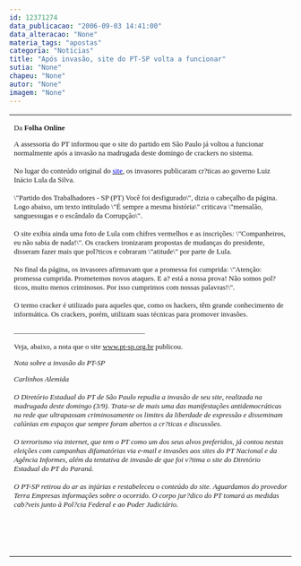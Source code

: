 ```yaml
---
id: 12371274
data_publicacao: "2006-09-03 14:41:00"
data_alteracao: "None"
materia_tags: "apostas"
categoria: "Notícias"
title: "Após invasão, site do PT-SP volta a funcionar"
sutia: "None"
chapeu: "None"
autor: "None"
imagem: "None"
---
```

<p><TABLE class=corponoticias cellSpacing=5 cellPadding=0 width=\"100%\" border=0></p>
<p><TBODY></p>
<p><TR></p>
<p><TD class=text10><FONT face=Verdana size=2><FONT face=Verdana size=2></p>
<p><P>Da <STRONG>Folha Online</STRONG></P></p>
<p><P>A&nbsp;assessoria do PT informou que o site do partido em São Paulo já voltou a funcionar normalmente após a invasão na madrugada deste domingo de crackers no sistema.<BR><BR>No lugar do conteúdo original do </FONT><A href=\"https://www.pt-sp.org.br/\"><U><FONT face=Verdana color=#0000ff size=2>site</U></FONT></A><FONT face=Verdana size=2>, os invasores publicaram cr?ticas ao governo Luiz Inácio Lula da Silva.<BR><BR>\"Partido dos Trabalhadores - SP (PT) Você foi desfigurado\", dizia o cabeçalho da página. Logo abaixo, um texto intitulado \"É sempre a mesma história\" criticava \"mensalão, sanguessugas e o escândalo da Corrupção\".<BR><BR>O site exibia ainda uma foto de Lula com chifres vermelhos e as inscrições<EM>:</EM> \"Companheiros, eu não sabia de nada!\". Os crackers ironizaram propostas de mudanças do presidente, disseram fazer mais que pol?ticos e cobraram \"atitude\" por parte de Lula.<BR><BR>No final da página, os invasores afirmavam que a promessa foi cumprida: \"Atenção: promessa cumprida. Prometemos novos ataques. E a? está a nossa prova! Não somos pol?ticos, muito menos criminosos. Por isso cumprimos com nossas palavras!\".<BR><BR>O termo cracker é utilizado para aqueles que, como os hackers, têm grande conhecimento de informática. Os crackers, porém, utilizam suas técnicas para promover invasões.</FONT></P></p>
<p><P>____________________________________</P></p>
<p><P><FONT face=Verdana size=2>Veja, abaixo, a nota que o&nbsp;site <A href=\"https://www.pt-sp.org.br/\">www.pt-sp.org.br</A>&nbsp;publicou. </FONT></P></p>
<p><P><FONT face=Verdana size=2><EM>Nota sobre a invasão do PT-SP</EM></P></p>
<p><P><EM>Carlinhos Alemida</EM></P></p>
<p><P><EM>O Diretório Estadual do PT de São Paulo repudia a invasão de seu site, realizada na madrugada deste domingo (3/9). Trata-se de mais uma das manifestações antidemocráticas na rede que ultrapassam criminosamente os limites da liberdade de expressão e disseminam calúnias em espaços que sempre foram abertos a cr?ticas e discussões.<BR><BR>O terrorismo via internet, que tem o PT como um dos seus alvos preferidos, já contou nestas eleições com campanhas difamatórias via e-mail e invasões aos sites do PT Nacional e da Agência Informes, além da tentativa de invasão de que foi v?tima o site do Diretório Estadual do PT do Paraná.<BR><BR>O PT-SP retirou do ar as injúrias e restabeleceu o conteúdo do site. Aguardamos do provedor Terra Empresas informações sobre o ocorrido. O corpo jur?dico do PT tomará as medidas cab?veis junto à Pol?cia Federal e ao Poder Judiciário. </EM></FONT></FONT></P></TD></TR></p>
<p><TR></p>
<p><TD></TD></TR></p>
<p><TR></p>
<p><TD></p>
<p><P><FONT face=Verdana><FONT size=2><EM></EM></FONT></FONT>&nbsp;</P></TD></TR></TBODY></TABLE> </p>

